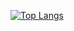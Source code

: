 [![Top Langs](https://github-readme-stats.vercel.app/api/top-langs/?username=Victor-369&hide_progress=true)](https://github.com/Victor-369/github-readme-stats)
